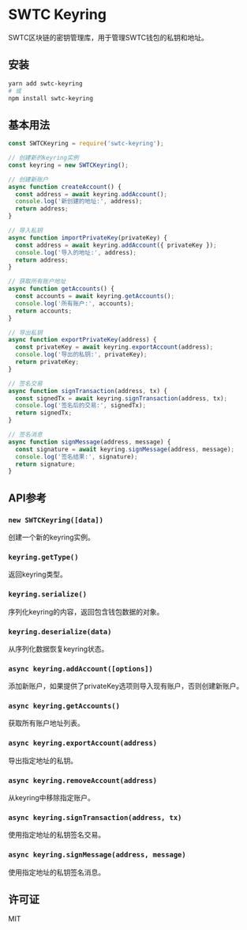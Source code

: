 # SWTC Keyring

SWTC区块链的密钥管理库，用于管理SWTC钱包的私钥和地址。

## 安装

```bash
yarn add swtc-keyring
# 或
npm install swtc-keyring
```

## 基本用法

```javascript
const SWTCKeyring = require('swtc-keyring');

// 创建新的keyring实例
const keyring = new SWTCKeyring();

// 创建新账户
async function createAccount() {
  const address = await keyring.addAccount();
  console.log('新创建的地址:', address);
  return address;
}

// 导入私钥
async function importPrivateKey(privateKey) {
  const address = await keyring.addAccount({ privateKey });
  console.log('导入的地址:', address);
  return address;
}

// 获取所有账户地址
async function getAccounts() {
  const accounts = await keyring.getAccounts();
  console.log('所有账户:', accounts);
  return accounts;
}

// 导出私钥
async function exportPrivateKey(address) {
  const privateKey = await keyring.exportAccount(address);
  console.log('导出的私钥:', privateKey);
  return privateKey;
}

// 签名交易
async function signTransaction(address, tx) {
  const signedTx = await keyring.signTransaction(address, tx);
  console.log('签名后的交易:', signedTx);
  return signedTx;
}

// 签名消息
async function signMessage(address, message) {
  const signature = await keyring.signMessage(address, message);
  console.log('签名结果:', signature);
  return signature;
}
```

## API参考

### `new SWTCKeyring([data])`
创建一个新的keyring实例。

### `keyring.getType()`
返回keyring类型。

### `keyring.serialize()`
序列化keyring的内容，返回包含钱包数据的对象。

### `keyring.deserialize(data)`
从序列化数据恢复keyring状态。

### `async keyring.addAccount([options])`
添加新账户，如果提供了privateKey选项则导入现有账户，否则创建新账户。

### `async keyring.getAccounts()`
获取所有账户地址列表。

### `async keyring.exportAccount(address)`
导出指定地址的私钥。

### `async keyring.removeAccount(address)`
从keyring中移除指定账户。

### `async keyring.signTransaction(address, tx)`
使用指定地址的私钥签名交易。

### `async keyring.signMessage(address, message)`
使用指定地址的私钥签名消息。

## 许可证

MIT
